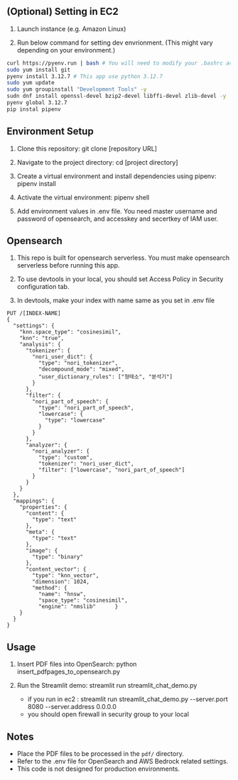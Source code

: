 ## (Optional) Setting in EC2

1. Launch instance (e.g. Amazon Linux)

2. Run below command for setting dev envrionment. (This might vary depending on
   your environment.)

```bash
curl https://pyenv.run | bash # You will need to modify your .bashrc according to the pyenv prompts.
sudo yum install git
pyenv install 3.12.7 # This app use python 3.12.7
sudo yum update
sudo yum groupinstall "Development Tools" -y
sudn dnf install openssl-devel bzip2-devel libffi-devel zlib-devel -y
pyenv global 3.12.7
pip instal pipenv
```

## Environment Setup

1. Clone this repository: git clone [repository URL]

2. Navigate to the project directory: cd [project directory]

3. Create a virtual environment and install dependencies using pipenv: pipenv
   install

4. Activate the virtual environment: pipenv shell

5. Add environment values in .env file. You need master username and password of
   opensearch, and accesskey and secertkey of IAM user.

## Opensearch

1. This repo is built for opensearch serverless. You must make opensearch
   serverless before running this app.

2. To use devtools in your local, you should set Access Policy in Security
   configuration tab.

3. In devtools, make your index with name same as you set in .env file

```
PUT /[INDEX-NAME]
{
  "settings": {
    "knn.space_type": "cosinesimil",
    "knn": "true",
    "analysis": {
      "tokenizer": {
        "nori_user_dict": {
          "type": "nori_tokenizer",
          "decompound_mode": "mixed",
          "user_dictionary_rules": ["형태소", "분석기"]
        }
      },
      "filter": {
        "nori_part_of_speech": {
          "type": "nori_part_of_speech",
          "lowercase": {
            "type": "lowercase"
          }
        }
      },
      "analyzer": {
        "nori_analyzer": {
          "type": "custom",
          "tokenizer": "nori_user_dict",
          "filter": ["lowercase", "nori_part_of_speech"]
        }
      }
    }
  },
  "mappings": {
    "properties": {
      "content": {
        "type": "text"
      },
      "meta": {
        "type": "text"
      },
      "image": {
        "type": "binary"
      },
      "content_vector": {
        "type": "knn_vector",
        "dimension": 1024,
        "method": {
          "name": "hnsw",
          "space_type": "cosinesimil",
          "engine": "nmslib"      }
    }
  }
}
```

## Usage

1. Insert PDF files into OpenSearch: python insert_pdfpages_to_opensearch.py

2. Run the Streamlit demo: streamlit run streamlit_chat_demo.py
   - if you run in ec2 : streamlit run streamlit_chat_demo.py --server.port 8080
     --server.address 0.0.0.0
   - you should open firewall in security group to your local

## Notes

- Place the PDF files to be processed in the `pdf/` directory.
- Refer to the .env file for OpenSearch and AWS Bedrock related settings.
- This code is not designed for production environments.

